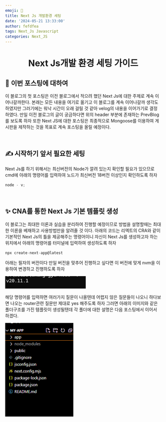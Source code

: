```yaml
---
emoji: 🧢
title: Next Js 개발환경 세팅
date: '2024-05-21 13:33:00'
author: fefdfea
tags: Next_Js Javascript
categories: Next_JS
---
```


<h1 align="center">
  Next Js개발 환경 세팅 가이드
</h1>

## 👋 이번 포스팅에 대하여

이 블로그의 첫 포스팅은 이전 블로그에서 적으려 했던 Next Js에 대한 주제로 계속 이어나갈까한다. 본래는 모든 내용을 여기로 옮기고 이 블로그를 계속 이어나갈까 생각도 하였지만 그러기에는 워낙 시간이 오래 걸릴 것 같아 velog의 내용을 이어가기로 결정하였다. 만일 이전 블로그의 글이 궁금하다면 위의 header 부분에 존재하는 PrevBlog를 보도록 하자 또한 Next JS에 대한 포스팅은 최종적으로 Mongoose를 이용하여 게시판을 제작하는 것을 목표로 계속 포스팅을 올릴 예정이다.

<br>

## ✍️ 시작하기 앞서 필요한 세팅

Next Js를 하기 위해서는 최신버전의 Node가 깔려 있는지 확인할 필요가 있으므로 cmd에 아래의 명령어를 입력하여 노드가 최신버전 18버전 이상인지 확인하도록 하자

```javascript
node - v;
```

<br>

## ✨ CNA를 통한 Next Js 기본 템플릿 생성

이 블로그는 최대한 이론과 실습을 분리하여 진행할 예정이므로 방법을 설명할때는 최대한 이론을 베재하고 사용방법만을 알려줄 것 이다. 아래의 코드는 리엑트의 CRA와 같이 기본적인 Next Js의 틀을 제공해주는 명령어이니 자신이 Next Js를 생성하고자 하는 위치에서 아래의 명령어를 터미널에 입력하여 생성하도록 하자

```javascript
npx create-next-app@latest
```

아래는 필자의 버전이다 만일 버전을 맞추어 진행하고 싶다면 이 버전에 맞게 nvm을 이용하여 변경하고 진행하도록 하자

  <img src="./nodeVersion.png" alt="Node.js 버전" />
  <br>

해당 명령어를 입력하면 여러가지 질문이 나올텐데 어렵지 않은 질문들이 나오니 하다보면 나오는 router관련 질문만 제대로 yes 해주도록 하자 그러면 아래의 이미지와 같은 폴더구조를 가진 템플릿이 생성될텐데 각 폴더에 대한 설명은 다음 포스팅에서 이어서 하겠다.

<img src="./NextJsFolderDir.png" alt="폴더구조">
